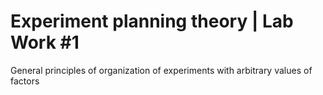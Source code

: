 # Experiment planning theory | Lab Work #1
General principles of organization of experiments with arbitrary values of factors
